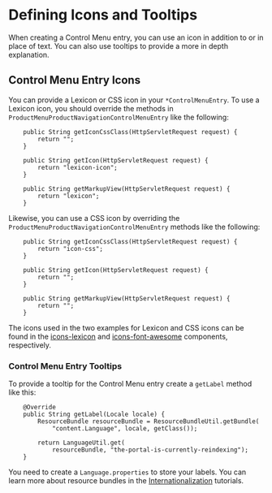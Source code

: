 # Defining Icons and Tooltips

When creating a Control Menu entry, you can use an icon in addition to or in
place of text. You can also use tooltips to provide a more in depth
explanation.

## Control Menu Entry Icons

You can provide a Lexicon or CSS icon in your `*ControlMenuEntry`. To use a 
Lexicon icon, you should override the methods in 
`ProductMenuProductNavigationControlMenuEntry` like the following:

        public String getIconCssClass(HttpServletRequest request) {
            return "";
        }

        public String getIcon(HttpServletRequest request) {
            return "lexicon-icon";
        }

        public String getMarkupView(HttpServletRequest request) {
            return "lexicon";
        }

Likewise, you can use a CSS icon by overriding the
`ProductMenuProductNavigationControlMenuEntry` methods like the following:

        public String getIconCssClass(HttpServletRequest request) {
            return "icon-css";
        }

        public String getIcon(HttpServletRequest request) {
            return "";
        }

        public String getMarkupView(HttpServletRequest request) {
            return "";
        }

The icons used in the two examples for Lexicon and CSS icons can be found in
the [icons-lexicon](https://liferay.github.io/clay/content/icons-lexicon/)
and [icons-font-awesome](https://liferay.github.io/clay/content/icons-font-awesome/)
components, respectively.

### Control Menu Entry Tooltips

To provide a tooltip for the Control Menu entry create a `getLabel` method like 
this:

        @Override
        public String getLabel(Locale locale) {
            ResourceBundle resourceBundle = ResourceBundleUtil.getBundle(
                "content.Language", locale, getClass());

            return LanguageUtil.get(
                resourceBundle, "the-portal-is-currently-reindexing");
        }

You need to create a `Language.properties` to store your labels. You can learn 
more about resource bundles in the [Internationalization](/develop/tutorials/-/knowledge_base/7-1/internationalization)
tutorials.
